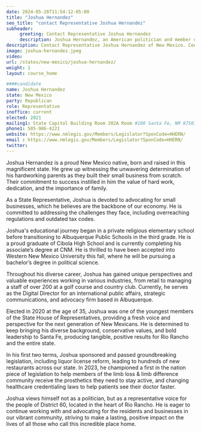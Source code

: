 ```yaml
---
date: 2024-05-26T11:54:12-05:00
title: "Joshua Hernandez"
seo_title: "contact Representative Joshua Hernandez"
subheader:
     greeting: Contact Representative Joshua Hernandez
     description: Joshua Hernandez, an American politician and member of the Republican Party, serves in the New Mexico House of Representatives, representing District 60. He assumed office on January 1, 2021.
description: Contact Representative Joshua Hernandez of New Mexico. Contact information for Joshua Hernandez includes email address, phone number, and mailing address.
image: joshua-hernandez.jpeg
video:
url: /states/new-mexico/joshua-hernandez/
weight: 1
layout: course_home

####candidate
name: Joshua Hernandez
state: New Mexico
party: Republican
role: Representative
inoffice: current
elected: 2021
mailing1: State Capitol Building Room 202A Room #100 Santa Fe, NM 87501
phone1: 505-986-4221
website: https://www.nmlegis.gov/Members/Legislator?SponCode=HHERN/
email : https://www.nmlegis.gov/Members/Legislator?SponCode=HHERN/
twitter: 
---
```

Joshua Hernandez is a proud New Mexico native, born and raised in this magnificent state. He grew up witnessing the unwavering determination of his hardworking parents as they built their small business from scratch. Their commitment to success instilled in him the value of hard work, dedication, and the importance of family.

As a State Representative, Joshua is devoted to advocating for small businesses, which he believes are the backbone of our economy. He is committed to addressing the challenges they face, including overreaching regulations and outdated tax codes.

Joshua's educational journey began in a private religious elementary school before transitioning to Albuquerque Public Schools in the third grade. He is a proud graduate of Cibola High School and is currently completing his associate’s degree at CNM. He is thrilled to have been accepted into Western New Mexico University this fall, where he will be pursuing a bachelor’s degree in political science.

Throughout his diverse career, Joshua has gained unique perspectives and valuable experiences working in various industries, from retail to managing a staff of over 200 at a golf course and country club. Currently, he serves as the Digital Director for an international public affairs, strategic communications, and advocacy firm based in Albuquerque.

Elected in 2020 at the age of 35, Joshua was one of the youngest members of the State House of Representatives, providing a fresh voice and perspective for the next generation of New Mexicans. He is determined to keep bringing his diverse background, conservative values, and bold leadership to Santa Fe, producing tangible, positive results for Rio Rancho and the entire state.

In his first two terms, Joshua sponsored and passed groundbreaking legislation, including liquor license reform, leading to hundreds of new restaurants across our state. In 2023, he championed a first in the nation piece of legislation to help members of the limb loss & limb difference community receive the prosthetics they need to stay active, and changing healthcare credentialing laws to help patients see their doctor faster.

Joshua views himself not as a politician, but as a representative voice for the people of District 60, located in the heart of Rio Rancho. He is eager to continue working with and advocating for the residents and businesses in our vibrant community, striving to make a lasting, positive impact on the lives of all those who call this incredible place home.

